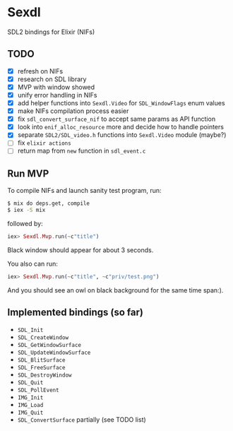 # Sexdl

SDL2 bindings for Elixir (NIFs)

## TODO

- [x] refresh on NIFs
- [x] research on SDL library
- [x] MVP with window showed
- [x] unify error handling in NIFs
- [x] add helper functions into `Sexdl.Video` for `SDL_WindowFlags` enum values
- [x] make NIFs compilation process easier
- [x] fix `sdl_convert_surface_nif` to accept same params as API function
- [x] look into `enif_alloc_resource` more and decide how to handle pointers
- [x] separate `SDL2/SDL_video.h` functions into `Sexdl.Video` module (maybe?)
- [ ] fix `elixir actions`
- [ ] return map from `new` function in `sdl_event.c`

## Run MVP

To compile NIFs and launch sanity test program, run:

```bash
$ mix do deps.get, compile
$ iex -S mix
```

followed by:

```elixir
iex> Sexdl.Mvp.run(~c"title")
```

Black window should appear for about 3 seconds.

You also can run:

```elixir
iex> Sexdl.Mvp.run(~c"title", ~c"priv/test.png")
```

And you should see an owl on black background for the same time span:).

## Implemented bindings (so far)

- `SDL_Init`
- `SDL_CreateWindow`
- `SDL_GetWindowSurface`
- `SDL_UpdateWindowSurface`
- `SDL_BlitSurface`
- `SDL_FreeSurface`
- `SDL_DestroyWindow`
- `SDL_Quit`
- `SDL_PollEvent`
- `IMG_Init`
- `IMG_Load`
- `IMG_Quit`
- `SDL_ConvertSurface` partially (see TODO list)
